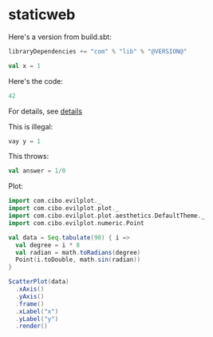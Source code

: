 # staticweb

Here's a version from build.sbt:

```scala
libraryDependencies += "com" % "lib" % "@VERSION@"
```

```scala mdoc:silent
val x = 1
```

Here's the code:

```scala mdoc:code:code/CodeSamples.scala:example1
42
```

For details, see [details](details.md)

This is illegal:

```scala mdoc:fail
vay y = 1
```

This throws:

```scala mdoc:crash
val answer = 1/0
```

Plot:

```scala mdoc:demoplot:assets/scatterplot.png
import com.cibo.evilplot._
import com.cibo.evilplot.plot._
import com.cibo.evilplot.plot.aesthetics.DefaultTheme._
import com.cibo.evilplot.numeric.Point

val data = Seq.tabulate(90) { i =>
  val degree = i * 8
  val radian = math.toRadians(degree)
  Point(i.toDouble, math.sin(radian))
}

ScatterPlot(data)
  .xAxis()
  .yAxis()
  .frame()
  .xLabel("x")
  .yLabel("y")
  .render()
```
